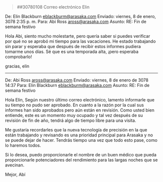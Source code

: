 > ##30780108 Correo electrónico Elin
  
 De: Elin Blackburn <eblackburm@arasaka.com>
 Enviado: viernes, 8 de enero, 3078 2:35 p. m.
 Para: Abi Ross <aross@arasaka.com>
 Asunto: RE: Fin de semana festivo
  
 Hola Abi, siento mucho molestarte, pero quería saber si puedes verificar por qué no se aprobó mi tiempo para las vacaciones.
 He estado trabajando sin parar y esperaba que después de recibir estos informes pudiera tomarme unos días.  Sé que es una temporada alta, ¡pero esperaba comprobarlo!
  
 gracias,
 elin
  
 ____________________________________
  
 De: Abi Ross <aross@arasaka.com>
 Enviado: viernes, 8 de enero de 3078 14:37
 Para: Elin Blackburn <eblackburm@arasaka.com>
 Asunto: RE: Fin de semana festivo

 Hola Elin,
 Según nuestro último correo electrónico, lamento informarle que su tiempo no pudo ser aprobado.  En cuanto a la razón por la cual sus informes han sido aprobados pero aún están en revisión.
 Como usted bien entiende, este es un momento muy ocupado y tal vez después de su revisión de fin de año, tendrá algo de tiempo libre para una visita.
  
 Me gustaría recordarles que la nueva tecnología de precisión en la que están trabajando y revisando es una prioridad principal para Arasaka y no se puede dejar de hacer.  Tendrás tiempo una vez que todo esto pase, como lo haremos todos.
  
 Si lo desea, puedo proporcionarle el nombre de un buen médico que pueda proporcionarle potenciadores del rendimiento para las largas noches que se avecinan.
  
 Mejor,
 Abí

